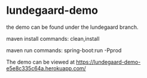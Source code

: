 # lundegaard-demo

the demo can be found under the lundegaard branch.

maven install commands:
clean,install

maven run commands:
spring-boot:run -Pprod

The demo can be viewed at
https://lundegaard-demo-e5e8c335c64a.herokuapp.com/
